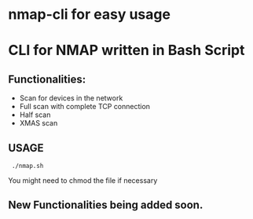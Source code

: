 <h1> nmap-cli for easy usage </h1>
<h1> CLI for NMAP written in Bash Script </h1>

<h2>Functionalities:</h2> 
<ul>
  <li> Scan for devices in the network </li>
 <li> Full scan with complete TCP connection </li>
 <li> Half scan </li>
 <li> XMAS scan </li>
</ul>

<h2> USAGE </h2>
<code> ./nmap.sh </code> 
<p> You might need to chmod the file if necessary </p>

<h2>New Functionalities being added soon.</h2> 
